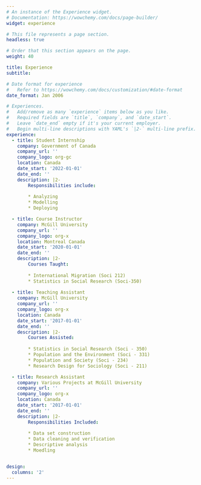 ```yaml
---
# An instance of the Experience widget.
# Documentation: https://wowchemy.com/docs/page-builder/
widget: experience

# This file represents a page section.
headless: true

# Order that this section appears on the page.
weight: 40

title: Experience
subtitle:

# Date format for experience
#   Refer to https://wowchemy.com/docs/customization/#date-format
date_format: Jan 2006

# Experiences.
#   Add/remove as many `experience` items below as you like.
#   Required fields are `title`, `company`, and `date_start`.
#   Leave `date_end` empty if it's your current employer.
#   Begin multi-line descriptions with YAML's `|2-` multi-line prefix.
experience:
  - title: Student Internship
    company: Government of Canada
    company_url: ''
    company_logo: org-gc
    location: Canada
    date_start: '2022-01-01'
    date_end: ''
    description: |2-
        Responsibilities include:
        
        * Analyzing
        * Modelling
        * Deploying

  - title: Course Instructor
    company: McGill University
    company_url: ''
    company_logo: org-x
    location: Montreal Canada
    date_start: '2020-01-01'
    date_end: ''
    description: |2-
        Courses Taught:
        
        * International Migration (Soci 212)
        * Statistics in Social Research (Soci-350)
  
  - title: Teaching Assistant
    company: McGill University
    company_url: ''
    company_logo: org-x
    location: Canada
    date_start: '2017-01-01'
    date_end: ''
    description: |2-
        Courses Assisted:
        
        * Statistics in Social Research (Soci - 350)
        * Population and the Environment (Soci - 331)
        * Population and Society (Soci - 234)
        * Research Design for Sociology (Soci - 211)

  - title: Research Assistant
    company: Various Projects at McGill University
    company_url: ''
    company_logo: org-x
    location: Canada
    date_start: '2017-01-01'
    date_end: ''
    description: |2-
        Responsibilities Included:
        
        * Data set construction
        * Data cleaning and verification
        * Descriptive analysis
        * Moedling        


design:
  columns: '2'
---
```

